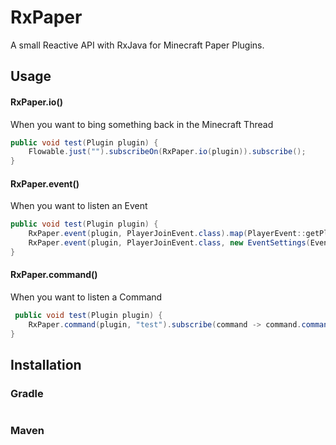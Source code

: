 # RxPaper
A small Reactive API with RxJava for Minecraft Paper Plugins.

## Usage

#### RxPaper.io()
When you want to bing something back in the Minecraft Thread
````java
public void test(Plugin plugin) {
    Flowable.just("").subscribeOn(RxPaper.io(plugin)).subscribe();
}
````
#### RxPaper.event()
When you want to listen an Event
````java
public void test(Plugin plugin) {
    RxPaper.event(plugin, PlayerJoinEvent.class).map(PlayerEvent::getPlayer).subscribe(player -> player.sendMessage("Hello"));
    RxPaper.event(plugin, PlayerJoinEvent.class, new EventSettings(EventPriority.MONITOR, false)).map(PlayerEvent::getPlayer).subscribe(player -> player.sendMessage("Hello later"));
}
````
#### RxPaper.command()
When you want to listen a Command
````java
 public void test(Plugin plugin) {
    RxPaper.command(plugin, "test").subscribe(command -> command.commandSender().sendMessage("This is a command"));
}
````


## Installation

### Gradle
````groovy

````

### Maven
````xml

````
